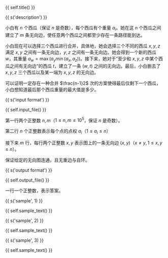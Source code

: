 {{ self.title() }}

{{ s('description') }}

小白有 $n$ 个西瓜（保证 $n$ 是奇数），每个西瓜有个重量 $a_i$。她在这 $n$ 个西瓜之间建立了 $m$ 条无向边，使任意两个西瓜之间都至少存在一条路径能到达。

小白现在可以选择三个西瓜进行合并，具体地，她会选择三个不同的西瓜 $x,y,z$ 满足 $x,y$ 之间有一条无向边，$y,z$ 之间有一条无向边。她会得到一个新的西瓜 $w$，其重量 $a_w=\max(a_y\min(a_x,a_z))$。接下来，她对于”至少和 $x,y,z$ 中某个西瓜之间有无向边“的西瓜 $t$，建立了一条 $(w,t)$ 之间的无向边。最后，小白删去了 $x,y,z$ 三个西瓜以及某一端为 $x,y,z$ 的无向边。

可以证明一定存在一种合并 $\frac{n-1}2$ 次的方案使得最后仅剩下一个西瓜，小白想知道最后那个西瓜重量的最大值是多少。

{{ s('input format') }}

{{ self.input_file() }}

第一行两个正整数 $n,m$（$1\le n,m\le 10^5$，保证 $n$ 是奇数）。

第二行 $n$ 个正整数表示每个点的点权 $a_i$（$1\le a_i\le n$）

接下来 $m$ 行，每行两个正整数 $x,y$ 表示图上的一条无向边 $(x,y)$（$x\ne y,1\le x,y\le n$）。

保证给定的无向图连通，且无重边与自环。

{{ s('output format') }}

{{ self.output_file() }}

一行一个正整数，表示答案。

{{ s('sample', 1) }}

{{ self.sample_text() }}

{{ s('sample', 2) }}

{{ self.sample_text() }}

{{ s('sample', 3) }}

{{ self.sample_text() }}
